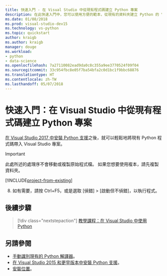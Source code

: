 ```yaml
---
title: 快速入門 - 在 Visual Studio 中從現有程式碼建立 Python 專案
description: 在此快速入門中，您可以使用方便的範本，從現有的資料夾建立 Python 的 Visual Studio 專案。
ms.date: 01/08/2018
ms.prod: visual-studio-dev15
ms.technology: vs-python
ms.topic: quickstart
author: kraigb
ms.author: kraigb
manager: douge
ms.workload:
- python
- data-science
ms.openlocfilehash: 7a27110082ead9da0c8c355a9ee3770524f09f04
ms.sourcegitcommit: 33c954fbc8e05f7ba54bfa2c0d1bc1f9bbc68876
ms.translationtype: HT
ms.contentlocale: zh-TW
ms.lasthandoff: 05/07/2018
---
```

# <a name="quickstart-create-a-python-project-from-existing-code"></a>快速入門：在 Visual Studio 中從現有程式碼建立 Python 專案

[在 Visual Studio 2017 中安裝 Python 支援](installing-python-support-in-visual-studio.md)之後，就可以輕鬆地將現有 Python 程式碼帶入 Visual Studio 專案。

> [!Important]
> 此處所述的處理序不會移動或複製原始程式檔。 如果您想要使用複本，請先複製資料夾。

[!INCLUDE[project-from-existing](includes/project-from-existing.md)]

8. 如有需要，請按 Ctrl+F5，或是選取 [偵錯] > [啟動但不偵錯]，以執行程式。

## <a name="next-steps"></a>後續步驟

> [!div class="nextstepaction"]
> [教學課程：在 Visual Studio 中使用 Python](tutorial-working-with-python-in-visual-studio-step-01-create-project.md)

## <a name="see-also"></a>另請參閱

- [手動識別現有的 Python 解譯器](managing-python-environments-in-visual-studio.md#manually-identify-an-existing-environment)。
- [在 Visual Studio 2015 和更早版本中安裝 Python 支援](installing-python-support-in-visual-studio.md)。
- [安裝位置](installing-python-support-in-visual-studio.md#install-locations)。
